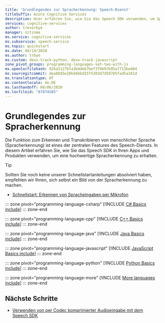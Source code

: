 ```yaml
---
title: 'Grundlegendes zur Spracherkennung: Speech-Dienst'
titleSuffix: Azure Cognitive Services
description: Hier erfahren Sie, wie Sie das Speech SDK verwenden, um Sprache in Text zu konvertieren. Dieser Artikel enthält Informationen zur Objektkonstruktion, zu unterstützten Audioeingabeformaten und zu Konfigurationsoptionen für die Spracherkennung.
services: cognitive-services
author: trevorbye
manager: nitinme
ms.service: cognitive-services
ms.subservice: speech-service
ms.topic: quickstart
ms.date: 04/14/2020
ms.author: trbye
ms.custom: devx-track-python, devx-track-javascript
zone_pivot_groups: programming-languages-set-two-with-js
ms.openlocfilehash: 92ba3127bfa3b4de67bef3f9b97b95a7713bed84
ms.sourcegitcommit: dea88d5e28bd4bbd55f5303d7d58785fad5a341d
ms.translationtype: HT
ms.contentlocale: de-DE
ms.lasthandoff: 08/06/2020
ms.locfileid: "87874585"
---
```

# <a name="learn-the-basics-of-speech-recognition"></a>Grundlegendes zur Spracherkennung

Die Funktion zum Erkennen und Transkribieren von menschlicher Sprache (Spracherkennung) ist eines der zentralen Features des Speech-Diensts. In diesem Artikel erfahren Sie, wie Sie das Speech SDK in Ihren Apps und Produkten verwenden, um eine hochwertige Spracherkennung zu erhalten.

> [!TIP]
> Sollten Sie noch keine unserer Schnellstartanleitungen absolviert haben, empfehlen wir Ihnen, sich selbst ein Bild von der Spracherkennung zu machen.
> * [Schnellstart: Erkennen von Spracheingaben per Mikrofon](quickstarts/speech-to-text-from-microphone.md)

::: zone pivot="programming-language-csharp"
[!INCLUDE [C# Basics include](includes/how-to/speech-to-text-basics/speech-to-text-basics-csharp.md)]
::: zone-end

::: zone pivot="programming-language-cpp"
[!INCLUDE [C++ Basics include](includes/how-to/speech-to-text-basics/speech-to-text-basics-cpp.md)]
::: zone-end

::: zone pivot="programming-language-java"
[!INCLUDE [Java Basics include](includes/how-to/speech-to-text-basics/speech-to-text-basics-java.md)]
::: zone-end

::: zone pivot="programming-language-javascript"
[!INCLUDE [JavaScript Basics include](includes/how-to/speech-to-text-basics/speech-to-text-basics-javascript.md)]
::: zone-end

::: zone pivot="programming-language-python"
[!INCLUDE [Python Basics include](./includes/how-to/speech-to-text-basics/speech-to-text-basics-python.md)]
::: zone-end

::: zone pivot="programming-language-more"
[!INCLUDE [More languages include](./includes/how-to/speech-to-text-basics/more.md)]
::: zone-end

## <a name="next-steps"></a>Nächste Schritte

* [Verwenden von per Codec komprimierter Audioeingabe mit dem Speech SDK](how-to-use-codec-compressed-audio-input-streams.md)
